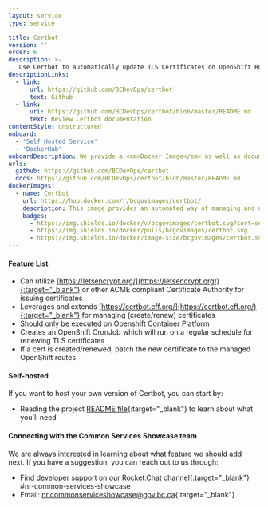```yaml
---
layout: service
type: service

title: Certbot
version: ''
order: 6
description: >-
   Use Certbot to automatically update TLS Certificates on OpenShift Routes.
descriptionLinks:
  - link:
      url: https://github.com/BCDevOps/certbot
      text: Github
  - link:
      url: https://github.com/BCDevOps/certbot/blob/master/README.md
      text: Review Certbot documentation
contentStyle: unstructured
onboard:
  - 'Self Hosted Service'
  - 'DockerHub'
onboardDescription: We provide a <em>Docker Image</em> as well as documented <em>open-source code</em> for hosting your own service.
urls:
  github: https://github.com/BCDevOps/certbot
  docs: https://github.com/BCDevOps/certbot/blob/master/README.md
dockerImages:
  - name: Certbot
    url: https://hub.docker.com/r/bcgovimages/certbot/
    description: This image provides an automated way of managing and updating TLS certificates onto OpenShift Routes.
    badges:
      - https://img.shields.io/docker/v/bcgovimages/certbot.svg?sort=semver
      - https://img.shields.io/docker/pulls/bcgovimages/certbot.svg
      - https://img.shields.io/docker/image-size/bcgovimages/certbot.svg
---
```


#### Feature List

- Can utilize [https://letsencrypt.org/](https://letsencrypt.org/){:target="_blank"} or other ACME compliant Certificate Authority for issuing certificates
- Leverages and extends [https://certbot.eff.org/](https://certbot.eff.org/){:target="_blank"} for managing (create/renew) certificates
- Should only be executed on Openshift Container Platform
- Creates an OpenShift CronJob which will run on a regular schedule for renewing TLS certificates
- If a cert is created/renewed, patch the new certificate to the managed OpenShift routes

#### Self-hosted

If you want to host your own version of Certbot, you can start by:

- Reading the project [README file](https://github.com/BCDevOps/certbot/blob/master/README.md){:target="_blank"} to learn about what you'll need

#### Connecting with the Common Services Showcase team

We are always interested in learning about what feature we should add next. If you have a suggestion, you can reach out to us through:

- Find developer support on our [Rocket.Chat channel](https://chat.developer.gov.bc.ca/channel/nr-common-services-showcase){:target="_blank"} #nr-common-services-showcase
- Email: [nr.commonserviceshowcase@gov.bc.ca](mailto:nr.commonserviceshowcase@gov.bc.ca){:target="_blank"}
